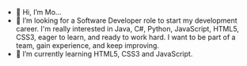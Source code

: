 - 👋 Hi, I’m Mo...
- 👀 I’m looking for a Software Developer role to start my development career. I'm really interested in Java, C#, Python, JavaScript, HTML5, CSS3, eager to learn, and 
ready to work hard. I want to be part of a team, gain experience, and keep improving. 
- 🌱 I’m currently learning HTML5, CSS3 and JavaScript.

<!---
mmsaid77/mmsaid77 is a ✨ special ✨ repository because its `README.md` (this file) appears on your GitHub profile.
You can click the Preview link to take a look at your changes.
--->
